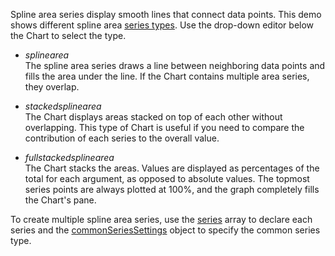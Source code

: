 Spline area series display smooth lines that connect data points. This demo shows different spline area [series types](/Documentation/ApiReference/UI_Components/dxChart/Configuration/series/#type). Use the drop-down editor below the Chart to select the type.

- *splinearea*    
The spline area series draws a line between neighboring data points and fills the area under the line. If the Chart contains multiple area series, they overlap.

- *stackedsplinearea*    
The Chart displays areas stacked on top of each other without overlapping. This type of Chart is useful if you need to compare the contribution of each series to the overall value.

- *fullstackedsplinearea*    
The Chart stacks the areas. Values are displayed as percentages of the total for each argument, as opposed to absolute values. The topmost series points are always plotted at 100%, and the graph completely fills the Chart's pane. 

To create multiple spline area series, use the [series](/Documentation/ApiReference/UI_Components/dxChart/Configuration/series/) array to declare each series and the [commonSeriesSettings](/Documentation/ApiReference/UI_Components/dxChart/Configuration/commonSeriesSettings/) object to specify the common series type.